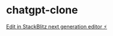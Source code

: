 # chatgpt-clone

[Edit in StackBlitz next generation editor ⚡️](https://stackblitz.com/~/github.com/Anionex/chatgpt-clone)